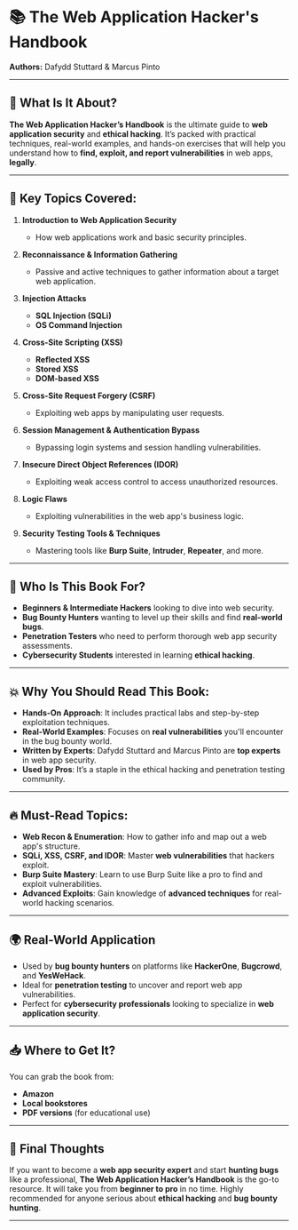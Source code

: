 # 📚 The Web Application Hacker's Handbook

**Authors:** Dafydd Stuttard & Marcus Pinto

---

## 📖 What Is It About?

**The Web Application Hacker’s Handbook** is the ultimate guide to **web application security** and **ethical hacking**. It’s packed with practical techniques, real-world examples, and hands-on exercises that will help you understand how to **find, exploit, and report vulnerabilities** in web apps, **legally**.

---

## 🚀 Key Topics Covered:

1. **Introduction to Web Application Security**
   - How web applications work and basic security principles.
   
2. **Reconnaissance & Information Gathering**
   - Passive and active techniques to gather information about a target web application.
   
3. **Injection Attacks**
   - **SQL Injection (SQLi)**
   - **OS Command Injection**

4. **Cross-Site Scripting (XSS)**
   - **Reflected XSS**
   - **Stored XSS**
   - **DOM-based XSS**

5. **Cross-Site Request Forgery (CSRF)**
   - Exploiting web apps by manipulating user requests.

6. **Session Management & Authentication Bypass**
   - Bypassing login systems and session handling vulnerabilities.

7. **Insecure Direct Object References (IDOR)**
   - Exploiting weak access control to access unauthorized resources.

8. **Logic Flaws**
   - Exploiting vulnerabilities in the web app's business logic.

9. **Security Testing Tools & Techniques**
   - Mastering tools like **Burp Suite**, **Intruder**, **Repeater**, and more.

---

## 👤 Who Is This Book For?

- **Beginners & Intermediate Hackers** looking to dive into web security.
- **Bug Bounty Hunters** wanting to level up their skills and find **real-world bugs**.
- **Penetration Testers** who need to perform thorough web app security assessments.
- **Cybersecurity Students** interested in learning **ethical hacking**.

---

## 💥 Why You Should Read This Book:

- **Hands-On Approach**: It includes practical labs and step-by-step exploitation techniques.
- **Real-World Examples**: Focuses on **real vulnerabilities** you'll encounter in the bug bounty world.
- **Written by Experts**: Dafydd Stuttard and Marcus Pinto are **top experts** in web app security.
- **Used by Pros**: It’s a staple in the ethical hacking and penetration testing community.

---

## 🔥 Must-Read Topics:

- **Web Recon & Enumeration**: How to gather info and map out a web app's structure.
- **SQLi, XSS, CSRF, and IDOR**: Master **web vulnerabilities** that hackers exploit.
- **Burp Suite Mastery**: Learn to use Burp Suite like a pro to find and exploit vulnerabilities.
- **Advanced Exploits**: Gain knowledge of **advanced techniques** for real-world hacking scenarios.

---

## 🌍 Real-World Application

- Used by **bug bounty hunters** on platforms like **HackerOne**, **Bugcrowd**, and **YesWeHack**.
- Ideal for **penetration testing** to uncover and report web app vulnerabilities.
- Perfect for **cybersecurity professionals** looking to specialize in **web application security**.

---

## 📥 Where to Get It?

You can grab the book from:
- **Amazon**
- **Local bookstores**
- **PDF versions** (for educational use)

---

## 💯 Final Thoughts

If you want to become a **web app security expert** and start **hunting bugs** like a professional, **The Web Application Hacker’s Handbook** is the go-to resource. It will take you from **beginner to pro** in no time. Highly recommended for anyone serious about **ethical hacking** and **bug bounty hunting**.

---
